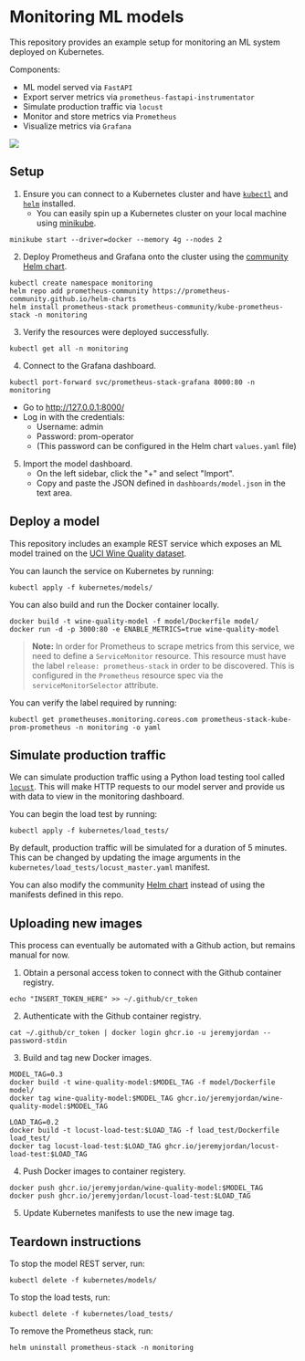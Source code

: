 # Monitoring ML models

This repository provides an example setup for monitoring an ML system deployed on Kubernetes.

Components:
- ML model served via `FastAPI`
- Export server metrics via `prometheus-fastapi-instrumentator`
- Simulate production traffic via `locust`
- Monitor and store metrics via `Prometheus`
- Visualize metrics via `Grafana`

![](.assets/dashboard.png)

## Setup

1. Ensure you can connect to a Kubernetes cluster and have [`kubectl`](https://kubernetes.io/docs/tasks/tools/install-kubectl/) and [`helm`](https://helm.sh/docs/intro/install/) installed.
    - You can easily spin up a Kubernetes cluster on your local machine using [minikube](https://minikube.sigs.k8s.io/docs/start/).
```
minikube start --driver=docker --memory 4g --nodes 2
```

2. Deploy Prometheus and Grafana onto the cluster using the [community Helm chart](https://github.com/prometheus-community/helm-charts/tree/main/charts/kube-prometheus-stack).
```
kubectl create namespace monitoring
helm repo add prometheus-community https://prometheus-community.github.io/helm-charts
helm install prometheus-stack prometheus-community/kube-prometheus-stack -n monitoring
```
3. Verify the resources were deployed successfully.
```
kubectl get all -n monitoring
```
4. Connect to the Grafana dashboard.
```
kubectl port-forward svc/prometheus-stack-grafana 8000:80 -n monitoring
```
- Go to http://127.0.0.1:8000/
- Log in with the credentials:
    - Username: admin
    - Password: prom-operator
    - (This password can be configured in the Helm chart `values.yaml` file)
5. Import the model dashboard.
    - On the left sidebar, click the "+" and select "Import".
    - Copy and paste the JSON defined in `dashboards/model.json` in the text area.

## Deploy a model

This repository includes an example REST service which exposes an ML model trained on the [UCI Wine Quality dataset](https://archive.ics.uci.edu/ml/datasets/wine+quality). 

You can launch the service on Kubernetes by running:

```
kubectl apply -f kubernetes/models/
```

You can also build and run the Docker container locally.

```
docker build -t wine-quality-model -f model/Dockerfile model/
docker run -d -p 3000:80 -e ENABLE_METRICS=true wine-quality-model
```

> **Note:** In order for Prometheus to scrape metrics from this service, we need to define a `ServiceMonitor` resource. This resource must have the label `release: prometheus-stack` in order to be discovered. This is configured in the `Prometheus` resource spec via the `serviceMonitorSelector` attribute. 

You can verify the label required by running:
```
kubectl get prometheuses.monitoring.coreos.com prometheus-stack-kube-prom-prometheus -n monitoring -o yaml
```

## Simulate production traffic

We can simulate production traffic using a Python load testing tool called [`locust`](https://locust.io/). This will make HTTP requests to our model server and provide us with data to view in the monitoring dashboard.

You can begin the load test by running:
```
kubectl apply -f kubernetes/load_tests/
```
By default, production traffic will be simulated for a duration of 5 minutes. This can be changed by updating the image arguments in the `kubernetes/load_tests/locust_master.yaml` manifest.

You can also modify the community [Helm chart](https://github.com/deliveryhero/helm-charts/tree/master/stable/locust/templates) instead of using the manifests defined in this repo.


## Uploading new images

This process can eventually be automated with a Github action, but remains manual for now.

1. Obtain a personal access token to connect with the Github container registry.
```
echo "INSERT_TOKEN_HERE" >> ~/.github/cr_token
```
2. Authenticate with the Github container registry.
```
cat ~/.github/cr_token | docker login ghcr.io -u jeremyjordan --password-stdin
```
3. Build and tag new Docker images.
```
MODEL_TAG=0.3
docker build -t wine-quality-model:$MODEL_TAG -f model/Dockerfile model/
docker tag wine-quality-model:$MODEL_TAG ghcr.io/jeremyjordan/wine-quality-model:$MODEL_TAG
```

```
LOAD_TAG=0.2
docker build -t locust-load-test:$LOAD_TAG -f load_test/Dockerfile load_test/
docker tag locust-load-test:$LOAD_TAG ghcr.io/jeremyjordan/locust-load-test:$LOAD_TAG
```
4. Push Docker images to container registery.
```
docker push ghcr.io/jeremyjordan/wine-quality-model:$MODEL_TAG
docker push ghcr.io/jeremyjordan/locust-load-test:$LOAD_TAG
```
5. Update Kubernetes manifests to use the new image tag.

## Teardown instructions

To stop the model REST server, run:
```
kubectl delete -f kubernetes/models/
```

To stop the load tests, run:
```
kubectl delete -f kubernetes/load_tests/
```

To remove the Prometheus stack, run:
```
helm uninstall prometheus-stack -n monitoring
```
